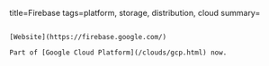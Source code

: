 title=Firebase
tags=platform, storage, distribution, cloud
summary=
~~~~~~

[Website](https://firebase.google.com/)

Part of [Google Cloud Platform](/clouds/gcp.html) now.